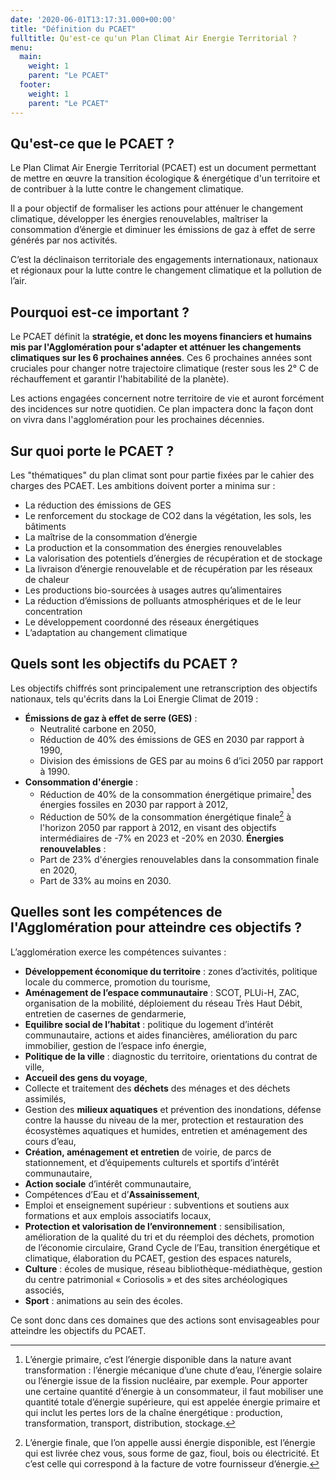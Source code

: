 ```yaml
---
date: '2020-06-01T13:17:31.000+00:00'
title: "Définition du PCAET"
fulltitle: Qu'est-ce qu'un Plan Climat Air Energie Territorial ?
menu:
  main:
    weight: 1
    parent: "Le PCAET"
  footer:
    weight: 1
    parent: "Le PCAET"
---
```



## Qu'est-ce que le PCAET ?

Le Plan Climat Air Energie Territorial (PCAET) est un document permettant de mettre en œuvre la transition écologique & énergétique d'un territoire et de contribuer à la lutte contre le changement climatique.

Il a pour objectif de formaliser les actions pour atténuer le changement climatique, développer les énergies renouvelables, maîtriser la consommation d’énergie et diminuer les émissions de gaz à effet de serre générés par nos activités.

C’est la déclinaison territoriale des engagements internationaux, nationaux et régionaux pour la lutte contre le changement climatique et la pollution de l’air.


## Pourquoi est-ce important ?

Le PCAET définit la **stratégie, et donc les moyens financiers et humains mis par l'Agglomération pour s'adapter et atténuer les changements climatiques sur les 6 prochaines années**. Ces 6 prochaines années sont cruciales pour changer notre trajectoire climatique (rester sous les 2° C de réchauffement et garantir l'habitabilité de la planète).

Les actions engagées concernent notre territoire de vie et auront forcément des incidences sur notre quotidien. Ce plan impactera donc la façon dont on vivra dans l'agglomération pour les prochaines décennies.

## Sur quoi porte le PCAET ?

Les "thématiques" du plan climat sont pour partie fixées par le cahier des charges des PCAET. Les ambitions doivent porter a minima sur :
- La réduction des émissions de GES
- Le renforcement du stockage de CO2 dans la végétation, les sols, les bâtiments
- La maîtrise de la consommation d’énergie
- La production et la consommation des énergies renouvelables
- La valorisation des potentiels d’énergies de récupération et de stockage
- La livraison d’énergie renouvelable et de récupération par les réseaux de chaleur
- Les productions bio-sourcées à usages autres qu’alimentaires
- La réduction d’émissions de polluants atmosphériques et de le leur concentration
- Le développement coordonné des réseaux énergétiques
- L’adaptation au changement climatique

## Quels sont les objectifs du PCAET ?

Les objectifs chiffrés sont principalement une retranscription des objectifs nationaux, tels qu'écrits dans la Loi Energie Climat de 2019 :
- **Émissions de gaz à effet de serre (GES)** :
  - Neutralité carbone en 2050,
  - Réduction de 40% des émissions de GES en 2030 par rapport à 1990,
  - Division des émissions de GES par au moins 6 d’ici 2050 par rapport à 1990.
- **Consommation d'énergie** :
  - Réduction de 40% de la consommation énergétique primaire[^01] des énergies fossiles en 2030 par rapport à 2012,
  - Réduction de 50% de la consommation énergétique finale[^02] à l'horizon 2050 par rapport à 2012, en visant des objectifs intermédiaires de -7% en 2023 et -20% en 2030.
**Énergies renouvelables** :
  - Part de 23% d'énergies renouvelables dans la consommation finale en 2020,
  - Part de 33% au moins en 2030.

## Quelles sont les compétences de l'Agglomération pour atteindre ces objectifs ?

L’agglomération exerce les compétences suivantes :
- **Développement économique du territoire** : zones d’activités, politique locale du commerce, promotion du tourisme,
- **Aménagement de l’espace communautaire** : SCOT, PLUi-H, ZAC, organisation de la mobilité, déploiement du réseau Très Haut Débit, entretien de casernes de gendarmerie,
- **Equilibre social de l’habitat** : politique du logement d’intérêt communautaire, actions et aides financières, amélioration du parc immobilier, gestion de l’espace info énergie,
- **Politique de la ville** : diagnostic du territoire, orientations du contrat de ville,
- **Accueil des gens du voyage**,
- Collecte et traitement des **déchets** des ménages et des déchets assimilés,
- Gestion des **milieux aquatiques** et prévention des inondations, défense contre la hausse du niveau de la mer, protection et restauration des écosystèmes aquatiques et humides, entretien et aménagement des cours d’eau,
- **Création, aménagement et entretien** de voirie, de parcs de stationnement, et d’équipements culturels et sportifs d’intérêt communautaire,
- **Action sociale** d’intérêt communautaire,
- Compétences d’Eau et d’**Assainissement**,
- Emploi et enseignement supérieur : subventions et soutiens aux formations et aux emplois associatifs locaux,
- **Protection et valorisation de l’environnement** : sensibilisation, amélioration de la qualité du tri et du réemploi des  déchets, promotion de l’économie circulaire, Grand Cycle de l’Eau, transition énergétique et climatique, élaboration du PCAET, gestion des espaces naturels,
- **Culture** : écoles de musique, réseau bibliothèque-médiathèque, gestion du centre patrimonial « Coriosolis » et des sites archéologiques associés,
- **Sport** : animations au sein des écoles.

Ce sont donc dans ces domaines que des actions sont envisageables pour atteindre les objectifs du PCAET.

[^01]: L’énergie primaire, c’est l’énergie disponible dans la nature avant transformation : l’énergie mécanique d’une chute d’eau, l’énergie solaire ou l’énergie issue de la fission nucléaire, par exemple. Pour apporter une certaine quantité d’énergie à un consommateur, il faut mobiliser une quantité totale d’énergie supérieure, qui est appelée énergie primaire et qui inclut les pertes lors de la chaîne énergétique : production, transformation, transport, distribution, stockage.
[^02]: L’énergie finale, que l’on appelle aussi énergie disponible, est l’énergie qui est livrée chez vous, sous forme de gaz, fioul, bois ou électricité. Et c’est celle qui correspond à la facture de votre fournisseur d’énergie.